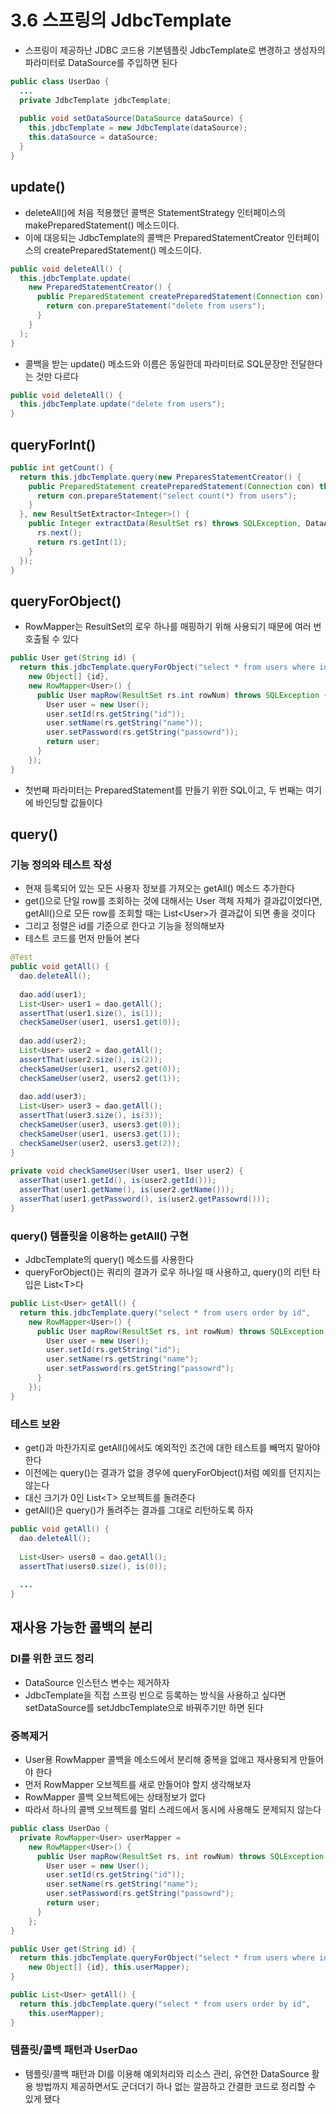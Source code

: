 # 3.6 스프링의 JdbcTemplate
* 스프링이 제공하난 JDBC 코드용 기본템플릿 JdbcTemplate로 변경하고 생성자의 파라미터로 DataSource를 주입하면 된다

```java
public class UserDao {
  ...
  private JdbcTemplate jdbcTemplate;
  
  public void setDataSource(DataSource dataSource) {
    this.jdbcTemplate = new JdbcTemplate(dataSource);
    this.dataSource = dataSource;
  }
}
```

## update()
* deleteAll()에 처음 적용했던 콜백은 StatementStrategy 인터페이스의 makePreparedStatement() 메소드이다.
* 이에 대응되는 JdbcTemplate의 콜백은 PreparedStatementCreator 인터페이스의 createPreparedStatement() 메소드이다.

```java
public void deleteAll() {
  this.jdbcTemplate.update(
    new PreparedStatementCreator() {
      public PreparedStatement createPreparedStatement(Connection con) throws SQLException {
        return con.prepareStatement("delete from users");
      }
    }
  );
}
```

* 콜백을 받는 update() 메소드와 이름은 동일한데 파라미터로 SQL문장만 전달한다는 것만 다르다

```java
public void deleteAll() {
  this.jdbcTemplate.update("delete from users");
}
```

## queryForInt()
```java
public int getCount() {
  return this.jdbcTemplate.query(new PreparesStatementCreator() {
    public PreparedStatement createPreparedStatement(Connection con) throws SQLException {
      return con.prepareStatement("select count(*) from users");
    }
  }, new ResultSetExtractor<Integer>() {
    public Integer extractData(ResultSet rs) throws SQLException, DataAcessException {
      rs.next();
      return rs.getInt(1);
    }
  });
}
```

## queryForObject()
* RowMapper는 ResultSet의 로우 하나를 매핑하기 위해 사용되기 때문에 여러 번 호출될 수 있다

```java
public User get(String id) {
  return this.jdbcTemplate.queryForObject("select * from users where id = ?",
    new Object[] {id},
    new RowMapper<User>() {
      public User mapRow(ResultSet rs.int rowNum) throws SQLException {
        User user = new User();
        user.setId(rs.getString("id"));
        user.setName(rs.getString("name"));
        user.setPassword(rs.getString("passowrd"));
        return user;
      }
    });
}
```

* 첫번째 파라미터는 PreparedStatement를 만들기 위한 SQL이고, 두 번째는 여기에 바인딩할 값들이다

## query()
### 기능 정의와 테스트 작성
* 현재 등록되어 있는 모든 사용자 정보를 가져오는 getAll() 메소드 추가한다
* get()으로 단일 row를 조회하는 것에 대해서는 User 객체 자체가 결과값이었다면, getAll()으로 모든 row를 조회할 때는 List\<User\>가 결과값이 되면 좋을 것이다
* 그리고 정렬은 id를 기준으로 한다고 기능을 정의해보자
* 테스트 코드를 먼저 만들어 본다

```java
@Test
public void getAll() {
  dao.deleteAll();
  
  dao.add(user1);
  List<User> user1 = dao.getAll();
  assertThat(user1.size(), is(1));
  checkSameUser(user1, users1.get(0));
  
  dao.add(user2);
  List<User> user2 = dao.getAll();
  assertThat(user2.size(), is(2));
  checkSameUser(user1, users2.get(0));
  checkSameUser(user2, users2.get(1));
  
  dao.add(user3);
  List<User> user3 = dao.getAll();
  assertThat(user3.size(), is(3));
  checkSameUser(user3, users3.get(0));
  checkSameUser(user1, users3.get(1));
  checkSameUser(user2, users3.get(2));
}
  
private void checkSameUser(User user1, User user2) {
  asserThat(user1.getId(), is(user2.getId()));
  asserThat(user1.getName(), is(user2.getName()));
  asserThat(user1.getPassword(), is(user2.getPassowrd()));
}
```



### query() 템플릿을 이용하는 getAll() 구현
* JdbcTemplate의 query() 메소드를 사용한다
* queryForObject()는 쿼리의 결과가 로우 하나일 때 사용하고, query()의 리턴 타입은 List\<T\>다

```java
public List<User> getAll() {
  return this.jdbcTemplate.query("select * from users order by id",
    new RowMapper<User>() {
      public User mapRow(ResultSet rs, int rowNum) throws SQLException {
        User user = new User();
        user.setId(rs.getString("id");
        user.setName(rs.getString("name");
        user.setPassword(rs.getString("passowrd");
      }
    });
}
```

### 테스트 보완
* get()과 마찬가지로 getAll()에서도 예외적인 조건에 대한 테스트를 빼먹지 말아야한다
* 이전에는 query()는 결과가 없을 경우에 queryForObject()처럼 예외를 던지지는 않는다
* 대신 크기가 0인 List\<T\> 오브젝트를 돌려준다
* getAll()은 query()가 돌려주는 결과를 그대로 리턴하도록 하자

```java
public void getAll() {
  dao.deleteAll();
  
  List<User> users0 = dao.getAll();
  assertThat(users0.size(), is(0));
  
  ...
}
```

## 재사용 가능한 콜백의 분리
### DI를 위한 코드 정리
* DataSource 인스턴스 변수는 제거하자
* JdbcTemplate을 직접 스프링 빈으로 등록하는 방식을 사용하고 싶다면 setDataSource를 setJdbcTemplate으로 바꿔주기만 하면 된다

### 중복제거
* User용 RowMapper 콜백을 메소드에서 분리해 중복을 없애고 재사용되게 만들어야 한다
* 먼저 RowMapper 오브젝트를 새로 만들어야 할지 생각해보자
* RowMapper 콜백 오브젝트에는 상태정보가 없다
* 따라서 하나의 콜백 오브젝트를 멀티 스레드에서 동시에 사용해도 문제되지 않는다

```java
public class UserDao {
  private RowMapper<User> userMapper = 
    new RowMapper<User>() {
      public User mapRow(ResultSet rs, int rowNum) throws SQLException {
        User user = new User();
        user.setId(rs.getString("id"));
        user.setName(rs.getString("name");
        user.setPassword(rs.getString("passowrd");
        return user;
      }
    };
}
```

```java
public User get(String id) {
  return this.jdbcTemplate.queryForObject("select * from users where id = ?",
    new Object[] {id}, this.userMapper);
}

public List<User> getAll() {
  return this.jdbcTemplate.query("select * from users order by id",
    this.userMapper);
}
```

### 템플릿/콜백 패턴과 UserDao
* 템플릿/콜백 패턴과 DI를 이용해 예외처리와 리소스 관리, 유연한 DataSource 활용 방법까지 제공하면서도 군더더기 하나 없는 깔끔하고 간결한 코드로 정리할 수 있게 됐다

